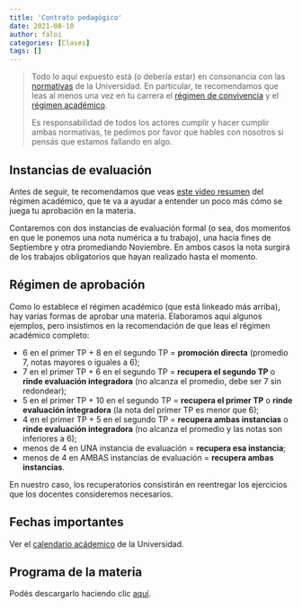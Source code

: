 ```yaml
---
title: 'Contrato pedagógico'
date: 2021-08-10
author: faloi
categories: [Clases]
tags: []
---
```


> Todo lo aquí expuesto está (o debería estar) en consonancia con las [normativas](http://www.unahur.edu.ar/es/normativas) de la Universidad. En particular, te recomendamos que leas al menos una vez en tu carrera el [régimen de convivencia](http://www.unahur.edu.ar/sites/default/files/contenidos/pdf/normativa/RCS%20Nro.%20093%2012-12-2018%20R%C3%A9gimen%20de%20Convivencia.pdf) y el [régimen académico](http://www.unahur.edu.ar/sites/default/files/contenidos/pdf/normativa/RCS%20Nro.%20092%2012-12-2018%20Mod.%20R%C3%A9gimen%20Acad%C3%A9mico.pdf).
>
> Es responsabilidad de todos los actores cumplir y hacer cumplir ambas normativas, te pedimos por favor que hables con nosotros si pensás que estamos fallando en algo.

## Instancias de evaluación

Antes de seguir, te recomendamos que veas [este video resumen](https://www.youtube.com/watch?v=RYOGQ3d0Oqg) del régimen académico, que te va a ayudar a entender un poco más cómo se juega tu aprobación en la materia.

Contaremos con dos instancias de evaluación formal (o sea, dos momentos en que le ponemos una nota numérica a tu trabajo), una hacia fines de Septiembre y otra promediando Noviembre. En ambos casos la nota surgirá de los trabajos obligatorios que hayan realizado hasta el momento.

## Régimen de aprobación

Como lo establece el régimen académico (que está linkeado más arriba), hay varias formas de aprobar una materia. Elaboramos aquí algunos ejemplos, pero insistimos en la recomendación de que leas el régimen académico completo:

* 6 en el primer TP + 8 en el segundo TP = **promoción directa** (promedio 7, notas mayores o iguales a 6);
* 7 en el primer TP + 6 en el segundo TP = **recupera el segundo TP** o **rinde evaluación integradora** (no alcanza el promedio, debe ser 7 sin redondear);
* 5 en el primer TP + 10 en el segundo TP = **recupera el primer TP** o **rinde evaluación integradora** (la nota del primer TP es menor que 6);
* 4 en el primer TP + 5 en el segundo TP = **recupera ambas instancias** o **rinde evaluación integradora** (no alcanza el promedio y las notas son inferiores a 6);
* menos de 4 en UNA instancia de evaluación = **recupera esa instancia**;
* menos de 4 en AMBAS instancias de evaluación = **recupera ambas instancias**.

En nuestro caso, los recuperatorios consistirán en reentregar los ejercicios que los docentes consideremos necesarios.

## Fechas importantes

Ver el [calendario acádemico](http://www.unahur.edu.ar/es/calendario-academico) de la Universidad.

## Programa de la materia

Podés descargarlo haciendo clic [aquí](/assets/pdf/programa-obj2.pdf).
